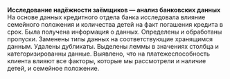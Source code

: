 **Исследование надёжности заёмщиков — анализ банковских данных**  
На основе данных кредитного отдела банка исследовала влияние семейного положения и количества детей на факт погашения кредита в срок. Была получена информация о данных. Определены и обработаны пропуски. Заменены типы данных на соответствующие хранящимся данным. Удалены дубликаты. Выделены леммы в значениях столбца и категоризированны данные. Выявлено, что на платежеспособность клиента влияют все факторы, которые мы рассмотрели и наличие детей, и семейное положение.
